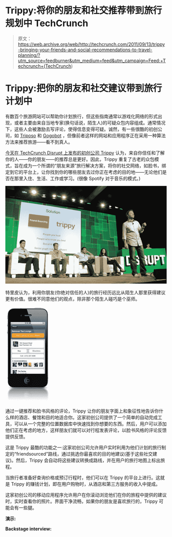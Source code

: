 # Trippy:将你的朋友和社交推荐带到旅行规划中 TechCrunch

> 原文：<https://web.archive.org/web/http://techcrunch.com/2011/09/13/trippy-bringing-your-friends-and-social-recommendations-to-travel-planning/?utm_source=feedburner&utm_medium=feed&utm_campaign=Feed:+Techcrunch+(TechCrunch>)

# Trippy:把你的朋友和社交建议带到旅行计划中

有数百个旅游网站可以帮助你计划旅行，但这些指南通常以游戏化网络的形式出现，或者主要由来自当地专家(换句话说，陌生人)的可疑众包内容组成。通常情况下，这些人会被激励去写评论，使得信息变得可疑。诚然，有一些很酷的初创公司，如 [Triposo](https://web.archive.org/web/20230204184608/http://blog.triposo.com/) 和 [Gogobot](https://web.archive.org/web/20230204184608/http://www.gogobot.com/) ，但像前者这样的网站和应用程序正在采用一种算法方法来推荐旅游——看不到真人。

[今天在 TechCrunch Disrupt 上发布的初创公司 Trippy](https://web.archive.org/web/20230204184608/http://www.trippy.com/) 认为，来自你信任和了解你的人——你的朋友——的推荐总是更好。因此，Trippy 重复了古老的众包模式，旨在成为一个所谓的“朋友来源”旅行解决方案，将你的社交网络，如脸书，绑定到它的平台上，让你找到你的哪些朋友去过你正在考虑的目的地——无论他们是否在那里入住、生活、工作或学习。(很像 Spotify 对于音乐的模式。)

![](img/dc61a7acf686a346fd1a4b86e4e14d71.png "disruptSF11-2912-1")

特里皮认为，利用你朋友(你绝对信任的人)的旅行经历远比从陌生人那里获得建议更有价值。很难不同意他们的观点，除非那个陌生人碰巧是个巫师。

[![](img/f2befadf746112e6164ca36e968b3e48.png "app")](https://web.archive.org/web/20230204184608/https://techcrunch.com/wp-content/uploads/2011/09/app.jpg)

通过一键推荐和脸书风格的评论，Trippy 让你的朋友字面上和象征性地告诉你什么样的酒店、餐馆和目的地适合你。这家初创公司提供了一个简单的自动完成工具，可以从一个完整的位置数据库中快速找到你想要的东西。然后，用户可以添加他们正在考虑的地方，这样朋友们就可以对行程发表评论，以脸书风格的评论反馈提供反馈。

这是 Trippy 最酷的功能之一:这家初创公司允许用户实时利用为他们计划的旅行制定的“friendsourced”路线，通过挑选你最喜欢的目的地建议(基于这些社交建议)。然后，Trippy 会自动将这些建议转换成路线，并在用户的旅行地图上标出旅程。

当旅行者准备好查询价格或预订行程时，他们可以在 Trippy 的平台上进行。这就是 Trippy 的赚钱计划，即在用户购物时，从酒店和第三方服务的收入中提成。

这家初创公司的移动应用程序允许用户在你滚动浏览他们在你的旅程中提供的建议时，实时查看你的照片。界面干净流畅，如果你的朋友是喜欢旅行的，Trippy 可能会有一些腿。

**演示:**

**Backstage interview:**